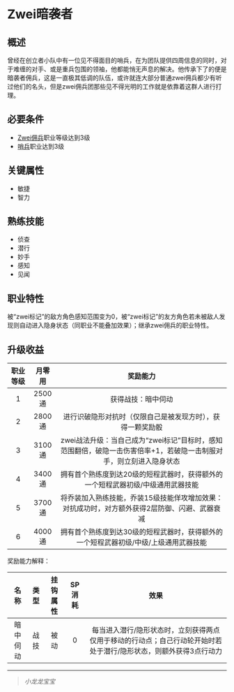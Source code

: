 # Zwei暗袭者

## 概述

曾经在创立者小队中有一位见不得面目的哨兵，在为团队提供四周信息的同时，对于难缠的对手、或是重兵包围的领袖，他都能悄无声息的解决。他传承下了的便是暗袭者佣兵，这是一直极其低调的队伍，或许就连大部分普通zwei佣兵都少有听过他们的名头，但是zwei佣兵团那些见不得光明的工作就是依靠着这群人进行打理。

## 必要条件

* <a href="../zwei-mercenary" target="_blank">Zwei佣兵</a>职业等级达到3级
* <a href="../../../basicJob/Sentinel" target="_blank">哨兵</a>职业达到3级

## 关键属性

* 敏捷
* 智力

## 熟练技能

* 侦查
* 潜行
* 妙手
* 感知
* 见闻

## 职业特性

被“zwei标记”的敌方角色感知范围变为0，被“zwei标记”的友方角色若未被敌人发现则自动进入隐身状态（同职业不能叠加效果）；继承zwei佣兵的职业特性。

## 升级收益

职业等级|月零用|奖励能力
:--:|:--:|:--:
1|2500通|获得战技：暗中伺动
2|2800通|进行识破隐形对抗时（仅限自己是被发现方时），获得一颗奖励骰
3|3100通|zwei战法升级：当自己成为“zwei标记”目标时，感知范围翻倍，破隐一击伤害倍率+1，若破隐一击制服对手，则立刻进入隐身状态
4|3400通|拥有首个熟练度到达20级的短程武器时，获得额外的一个短程武器初级/中级通用武器技能
5|3700通|将乔装加入熟练技能，乔装15级技能佯攻增加效果：对抗成功时，对方额外获得2层防御、闪避、武器衰减
6|4000通|拥有首个熟练度到达30级的短程武器时，获得额外的一个短程武器初级/中级/上级通用武器技能

奖励能力解释：

名称|类型|挂钩属性|SP消耗|效果
:--:|:--:|:--:|:--:|:--:
暗中伺动|战技|被动|0|每当进入潜行/隐形状态时，立刻获得两点仅用于移动的行动点；自己行动轮开始时若处于潜行/隐形状态，则额外获得3点行动力
 
---

> *小龙龙宝宝*